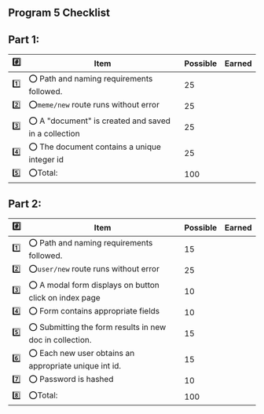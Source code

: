 ## Program 5 Checklist

## Part 1:

| :hash:   | Item                                                   | Possible | Earned |
|-----|--------------------------------------------------------|----------|--------|
| :one: | :o: Path and naming requirements followed.            | 25       |        |
| :two: | :o:`meme/new` route runs without error                | 25       |        |
| :three: | :o: A "document" is created and saved in a collection | 25       |        |
| :four: | :o: The document contains a unique integer id         | 25       |        |
| :five: | :o:Total:                                             | 100       |        |


## Part 2:
| :hash:   | Item                                                       | Possible | Earned |
|-----|------------------------------------------------------------|----------|--------|
| :one: | :o: Path and naming requirements followed.                | 15       |        |
| :two: | :o:`user/new` route runs without error                    | 25       |        |
| :three: | :o: A modal form displays on button click on index page   | 10       |        |
| :four: | :o: Form contains appropriate fields                      | 10       |        |
| :five: | :o: Submitting the form results in new doc in collection. | 15       |        |
| :six: | :o: Each new user obtains an appropriate unique int id.   | 15       |        |
| :seven: | :o: Password is hashed                                    | 10       |        |
| :eight: | :o:Total:                                                 | 100      |        |

